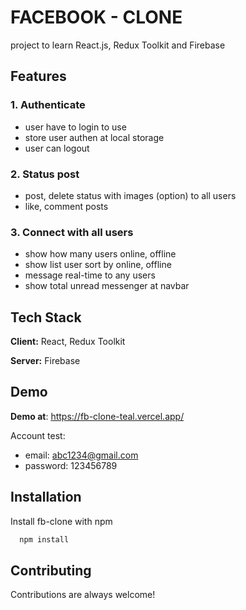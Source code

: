 
# FACEBOOK - CLONE

project to learn React.js, Redux Toolkit and Firebase

## Features

### 1. Authenticate
- user have to login to use
- store user authen at local storage
- user can logout
### 2. Status post
- post, delete status with images (option) to all users
- like, comment posts
### 3. Connect with all users
- show how many users online, offline
- show list user sort by online, offline
- message real-time to any users
- show total unread messenger at navbar

## Tech Stack

**Client:** React, Redux Toolkit

**Server:** Firebase


## Demo

**Demo at**: https://fb-clone-teal.vercel.app/

Account test:
- email: abc1234@gmail.com
- password: 123456789

## Installation

Install fb-clone with npm

```bash
  npm install
```
    
## Contributing

Contributions are always welcome!


